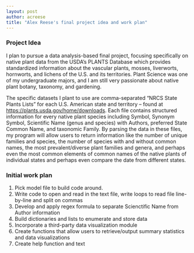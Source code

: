 ```yaml
---
layout: post
author: acreese
title: "Alex Reese's final project idea and work plan"
---
```


### Project Idea

I plan to pursue a data analysis-based final project, focusing specifically on native plant data from the USDA’s PLANTS Database which provides standardized information about the vascular plants, mosses, liverworts, hornworts, and lichens of the U.S. and its territories. Plant Science was one of my undergraduate majors, and I am still very passionate about native plant botany, taxonomy, and gardening. 

The specific datasets I plant to use are comma-separated “NRCS State Plants Lists” for each U.S. American state and territory – found at <https://plants.usda.gov/home/downloads>. Each file contains structured information for every native plant species including Symbol, Synonym Symbol, Scientific Name (genus and species) with Authors, preferred State Common Name, and taxonomic Family. By parsing the data in these files, my program will allow users to return information like the number of unique families and species, the number of species with and without common names, the most prevalent/diverse plant families and genera, and perhaps even the most common elements of common names of the native plants of  individual states and perhaps even compare the date from different states. 

### Initial work plan

1. Pick model file to build code around. 
2. Write code to open and read in the text file, write loops to read file line-by-line and split on commas
3. Develop and apply regex formula to separate Scienctific Name from Author information
4. Build dictionaries and lists to enumerate and store data
5. Incorporate a third-party data visualization module
6. Create functions that allow users to retrieve/output summary statistics and data visualizations
7. Create help function and text
